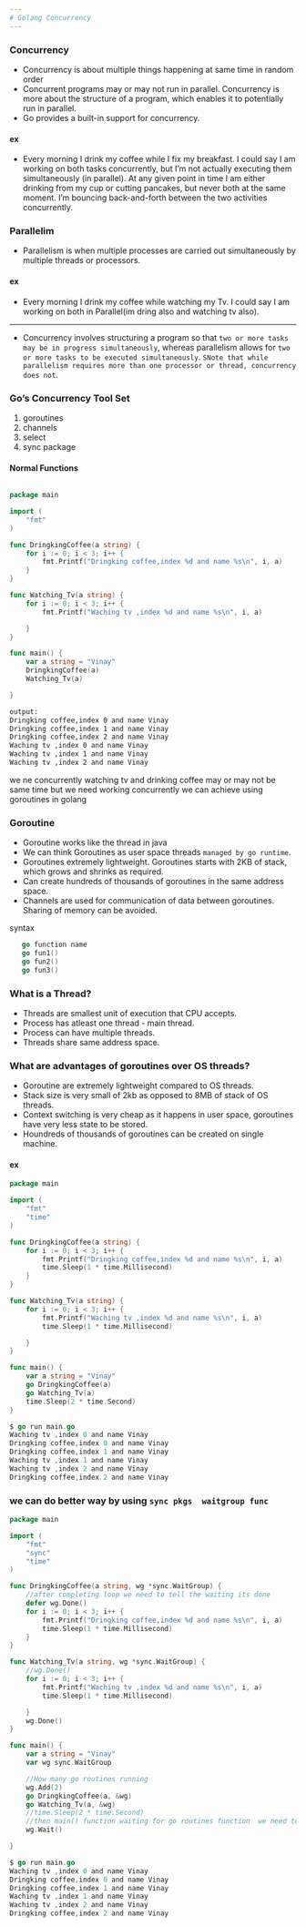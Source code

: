 ```yaml
---
# Golang Concurrency
---
```


### Concurrency 
+ Concurrency is about multiple things happening at same time in random order
+ Concurrent programs may or may not run in parallel. Concurrency is more about the structure of a program, which enables it to potentially run in parallel.
+ Go provides a built-in support for concurrency.
#### ex
+ Every morning I drink my coffee while I fix my breakfast. I could say I am working on both tasks concurrently, but I’m not actually executing them simultaneously (in parallel). At any given point in time I am either drinking from my cup or cutting pancakes, but never both at the same moment. I’m bouncing back-and-forth between the two activities concurrently.

### Parallelim
+ Parallelism is when multiple processes are carried out simultaneously by multiple threads or processors.
#### ex
+ Every morning I drink my coffee while watching my Tv. I could say I am working on both  in Parallel(im dring also and watching tv also).

---

+ Concurrency involves structuring a program so that `two or more tasks may be in progress simultaneously`, whereas parallelism allows for `two or more tasks to be executed simultaneously`. `SNote that while parallelism requires more than one processor or thread, concurrency does not`.

### Go’s Concurrency Tool Set
1. goroutines
2. channels
3. select
4. sync package


#### Normal Functions
```go

package main

import (
	"fmt"
)

func DringkingCoffee(a string) {
	for i := 0; i < 3; i++ {
		fmt.Printf("Dringking coffee,index %d and name %s\n", i, a)
	}
}

func Watching_Tv(a string) {
	for i := 0; i < 3; i++ {
		fmt.Printf("Waching tv ,index %d and name %s\n", i, a)

	}
}

func main() {
	var a string = "Vinay"
	DringkingCoffee(a)
	Watching_Tv(a)

}
```
```bash
output:
Dringking coffee,index 0 and name Vinay
Dringking coffee,index 1 and name Vinay
Dringking coffee,index 2 and name Vinay
Waching tv ,index 0 and name Vinay
Waching tv ,index 1 and name Vinay
Waching tv ,index 2 and name Vinay
```

we ne concurrently watching tv and  drinking coffee may or may not be same time but we need working  concurrently
we can achieve  using goroutines in golang

### Goroutine
+ Goroutine works like the thread in java
+ We can think Goroutines as user space threads 
`managed by go runtime`.
+ Goroutines extremely lightweight. Goroutines starts with 
2KB of stack, which grows and shrinks as required.
+ Can create hundreds of thousands of goroutines in the 
same address space.
+ Channels are used for communication of data between 
goroutines. Sharing of memory can be avoided.

syntax
```go
   go function name
   go fun1()
   go fun2()
   go fun3()
```


### What is a Thread?
+ Threads are smallest unit of execution that CPU accepts.
+ Process has atleast one thread - main thread.
+ Process can have multiple threads.
+ Threads share same address space.


### What are advantages of goroutines over OS threads?
+ Goroutine are extremely lightweight compared to OS 
threads.
+ Stack size is very small of 2kb as opposed to 8MB of stack 
of OS threads.
+ Context switching is very cheap as it happens in user 
space, goroutines have very less state to be stored.
+ Houndreds of thousands of goroutines can be created on 
single machine.

#### ex
```go
package main

import (
	"fmt"
	"time"
)

func DringkingCoffee(a string) {
	for i := 0; i < 3; i++ {
		fmt.Printf("Dringking coffee,index %d and name %s\n", i, a)
		time.Sleep(1 * time.Millisecond)
	}
}

func Watching_Tv(a string) {
	for i := 0; i < 3; i++ {
		fmt.Printf("Waching tv ,index %d and name %s\n", i, a)
		time.Sleep(1 * time.Millisecond)

	}
}

func main() {
	var a string = "Vinay"
	go DringkingCoffee(a)
	go Watching_Tv(a)
	time.Sleep(2 * time.Second)
}
```
```go
$ go run main.go
Waching tv ,index 0 and name Vinay
Dringking coffee,index 0 and name Vinay
Dringking coffee,index 1 and name Vinay
Waching tv ,index 1 and name Vinay
Waching tv ,index 2 and name Vinay
Dringking coffee,index 2 and name Vinay
```

### we can do better way by using `sync pkgs  waitgroup func`
```go
package main

import (
	"fmt"
	"sync"
	"time"
)

func DringkingCoffee(a string, wg *sync.WaitGroup) {
	//after completing loop we need to tell the waiting its done
	defer wg.Done()
	for i := 0; i < 3; i++ {
		fmt.Printf("Dringking coffee,index %d and name %s\n", i, a)
		time.Sleep(1 * time.Millisecond)
	}
}

func Watching_Tv(a string, wg *sync.WaitGroup) {
	//wg.Done()
	for i := 0; i < 3; i++ {
		fmt.Printf("Waching tv ,index %d and name %s\n", i, a)
		time.Sleep(1 * time.Millisecond)

	}
	wg.Done()
}

func main() {
	var a string = "Vinay"
	var wg sync.WaitGroup

	//How many go routines running
	wg.Add(2)
	go DringkingCoffee(a, &wg)
	go Watching_Tv(a, &wg)
	//time.Sleep(2 * time.Second)
	//then main() function waiting for go routines function  we need to wait for go routines function joined to the main function
	wg.Wait()

}
```
```go
$ go run main.go
Waching tv ,index 0 and name Vinay
Dringking coffee,index 0 and name Vinay
Dringking coffee,index 1 and name Vinay
Waching tv ,index 1 and name Vinay
Waching tv ,index 2 and name Vinay
Dringking coffee,index 2 and name Vinay
```